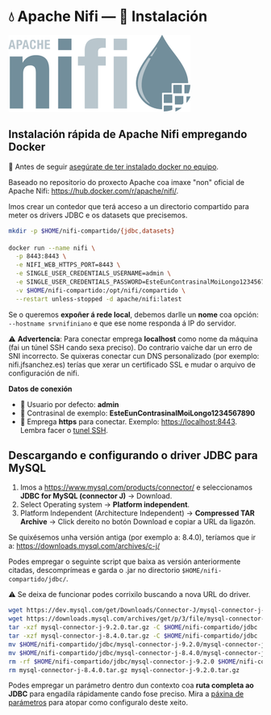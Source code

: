 # 💧 Apache Nifi &mdash; 🐳 Instalación

![Logo Apache Nifi](images/nifi/Apache-nifi-logo.svg#derecha "Logo Apache Nifi")

## Instalación rápida de Apache Nifi empregando Docker
📝 Antes de seguir [asegúrate de ter instalado docker no equipo](docker-0-base-simple.md).

Baseado no repositorio do proxecto Apache coa imaxe "non" oficial de Apache Nifi: <https://hub.docker.com/r/apache/nifi/>.

Imos crear un contedor que terá acceso a un directorio compartido para meter os drivers JDBC e os datasets que precisemos.

``` bash
mkdir -p $HOME/nifi-compartido/{jdbc,datasets}

docker run --name nifi \
  -p 8443:8443 \
  -e NIFI_WEB_HTTPS_PORT=8443 \
  -e SINGLE_USER_CREDENTIALS_USERNAME=admin \
  -e SINGLE_USER_CREDENTIALS_PASSWORD=EsteEunContrasinalMoiLongo1234567890 \
  -v $HOME/nifi-compartido:/opt/nifi/compartido \
  --restart unless-stopped -d apache/nifi:latest
```

Se o queremos **expoñer á rede local**, debemos darlle un **nome** coa opción: `--hostname srvnifiniano` e que ese nome responda á IP do servidor.

⚠️ **Advertencia**: Para conectar emprega **localhost** como nome da máquina (fai un túnel SSH cando sexa preciso). Do contrario vaiche dar un erro de SNI incorrecto. Se quixeras conectar cun DNS personalizado (por exemplo: nifi.jfsanchez.es) terías que xerar un certificado SSL e mudar o arquivo de configuración de nifi.

**Datos de conexión**

- 👤 Usuario por defecto: **admin**
- 🔑 Contrasinal de exemplo: **EsteEunContrasinalMoiLongo1234567890**
- 📝 Emprega **https** para conectar. Exemplo: <https://localhost:8443>. Lembra facer o [tunel SSH](ssh-0-chaves-tuneles.md).


## Descargando e configurando o driver JDBC para MySQL

 1. Imos a <https://www.mysql.com/products/connector/> e seleccionamos **JDBC for MySQL (connector J)** &rarr; Download.
 2. Select Operating system &rarr; **Platform independent**.
 3. Platform Independent (Architecture Independent) &rarr; **Compressed TAR Archive** &rarr; Click dereito no botón Download e copiar a URL da ligazón.

Se quixésemos unha versión antiga (por exemplo a: 8.4.0), teríamos que ir a: <https://downloads.mysql.com/archives/c-j/>

Podes empregar o seguinte script que baixa as versión anteriormente citadas, descomprímeas e garda o .jar no directorio `$HOME/nifi-compartido/jdbc/`.

⚠️ Se deixa de funcionar podes corrixilo buscando a nova URL do driver.

~~~~bash
wget https://dev.mysql.com/get/Downloads/Connector-J/mysql-connector-j-9.2.0.tar.gz
wget https://downloads.mysql.com/archives/get/p/3/file/mysql-connector-j-8.4.0.tar.gz
tar -xzf mysql-connector-j-9.2.0.tar.gz -C $HOME/nifi-compartido/jdbc
tar -xzf mysql-connector-j-8.4.0.tar.gz -C $HOME/nifi-compartido/jdbc
mv $HOME/nifi-compartido/jdbc/mysql-connector-j-9.2.0/mysql-connector-j-9.2.0.jar $HOME/nifi-compartido/jdbc/
mv $HOME/nifi-compartido/jdbc/mysql-connector-j-8.4.0/mysql-connector-j-8.4.0.jar $HOME/nifi-compartido/jdbc/
rm -rf $HOME/nifi-compartido/jdbc/mysql-connector-j-9.2.0 $HOME/nifi-compartido/jdbc/mysql-connector-j-8.4.0
rm mysql-connector-j-8.4.0.tar.gz mysql-connector-j-9.2.0.tar.gz
~~~~

Podes empregar un parámetro dentro dun contexto coa **ruta completa ao JDBC** para engadila rápidamente cando fose preciso. Mira a [páxina de parámetros](apache-nifi-2-parametros.md) para atopar como configuralo deste xeito.

